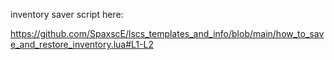 inventory saver script here:

https://github.com/SpaxscE/lscs_templates_and_info/blob/main/how_to_save_and_restore_inventory.lua#L1-L2
